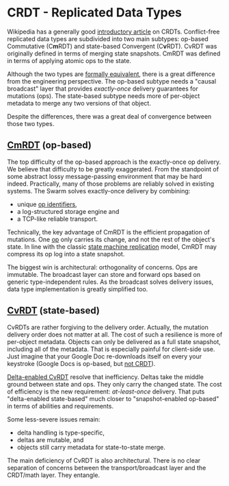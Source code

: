 # CRDT - Replicated Data Types

Wikipedia has a generally good [introductory article][wiki] on CRDTs.
Conflict-free replicated data types are subdivided into two main subtypes: op-based Commutative (C**m**RDT) and state-based Convergent (C**v**RDT).
CvRDT was originally defined in terms of merging state snapshots.
CmRDT was defined in terms of applying atomic ops to the state.

Although the two types are [formally equivalent][eq], there is a great difference from the engineering perspective.
The op-based subtype needs a "causal broadcast" layer that provides *exactly-once* delivery guarantees for mutations (ops).
The state-based subtype needs more of per-object metadata to merge any two versions of that object.

Despite the differences, there was a great deal of convergence between those two types.

[wiki]: https://en.wikipedia.org/wiki/Conflict-free_replicated_data_type
[eq]: http://link.springer.com/chapter/10.1007%2F978-3-642-24550-3_29

## [CmRDT](#CmRDT) (op-based)

The top difficulty of the op-based approach is the exactly-once op delivery.
We believe that difficulty to be greatly exaggerated.
From the standpoint of some abstract lossy message-passing environment that may be hard indeed.
Practically, many of those problems are reliably solved in existing systems.
The Swarm solves exactly-once delivery by combining:

* unique [op identifiers](spec.md),
* a log-structured storage engine and
* a TCP-like reliable transport.

Technically, the key advantage of CmRDT is the efficient propagation of mutations.
One [op](op.md) only carries its change, and not the rest of the object's state.
In line with the classic [state machine replication][smr] model, CmRDT may compress its op log into a state snapshot.

The biggest win is architectural: orthogonality of concerns.
Ops are immutable.
The broadcast layer can store and forward ops based on generic type-independent rules.
As the broadcast solves delivery issues, data type implementation is greatly simplified too.

[smr]: https://en.wikipedia.org/wiki/State_machine_replication

## [CvRDT](#CvRDT) (state-based)

CvRDTs are rather forgiving to the delivery order.
Actually, the mutation delivery order does not matter at all.
The cost of such a resilience is more of per-object metadata.
Objects can only be delivered as a full state snapshot, including all of the metadata.
That is especially painful for client-side use.
Just imagine that your Google Doc re-downloads itself on every your keystroke (Google Docs is op-based, but [not CRDT](ot)).

[Delta-enabled CvRDT][delta] resolve that inefficiency.
Deltas take the middle ground between state and ops.
They only carry the changed state.
The cost of efficiency is the new requirement: *at-least-once* delivery.
That puts "delta-enabled state-based" much closer to "snapshot-enabled op-based" in terms of abilities and requirements.

Some less-severe issues remain:
* delta handling is type-specific,
* deltas are mutable, and
* objects still carry metadata for state-to-state merge.

The main deficiency of CvRDT is also architectural.
There is no clear separation of concerns between the transport/broadcast layer and the CRDT/math layer.
They entangle.

[delta]: http://gsd.di.uminho.pt/members/cbm/ps/delta-crdt-draft16may2014.pdf
[ot]: https://en.wikipedia.org/wiki/Operational_transformation
